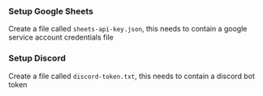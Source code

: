 
### Setup Google Sheets
Create a file called `sheets-api-key.json`, this needs to contain a google service account credentials file

### Setup Discord
Create a file called `discord-token.txt`, this needs to contain a discord bot token